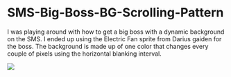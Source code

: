 # SMS-Big-Boss-BG-Scrolling-Pattern
I was playing around with how to get a big boss with a dynamic background on the SMS. I ended up using the Electric Fan sprite from Darius gaiden for the boss. 
The background is made up of one color that changes every couple of pixels using the horizontal blanking interval.

![](https://github.com/Bofner/SMS-Big-Boss-BG-Scrolling-Pattern/tree/main/Big%20Boss%20BG%20Scroll/gif/scrollingEfan.gif)
